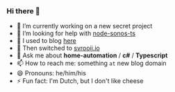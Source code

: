 ### Hi there 👋

<!--
**svrooij/svrooij** is a ✨ _special_ ✨ repository because its `README.md` (this file) appears on your GitHub profile.

Here are some ideas to get you started:

- 🔭 I’m currently working on ...
- 🌱 I’m currently learning ...
- 👯 I’m looking to collaborate on ...
- 🤔 I’m looking for help with ...
- 💬 Ask me about ...
- 📫 How to reach me: ...
- 😄 Pronouns: ...
- ⚡ Fun fact: ...
-->

- 🔭 I’m currently working on a new secret project
- 🤔 I’m looking for help with [node-sonos-ts](https://github.com/svrooij/node-sonos-ts)
- :floppy_disk: I used to blog [here](https://svrooij.nl)
- :notebook: Then switched to [svrooij.io](https://svrooij.io)
- 💬 Ask me about **home-automation** / **c#** / **Typescript**
- 📫 How to reach me: something `at` new blog domain
- 😄 Pronouns: he/him/his
- ⚡ Fun fact: I'm Dutch, but I don't like cheese
